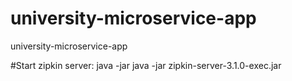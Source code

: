 # university-microservice-app
university-microservice-app

#Start zipkin server: java -jar java -jar zipkin-server-3.1.0-exec.jar
